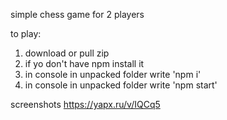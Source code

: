 simple chess game for 2 players

to play:
1. download or pull zip
2. if yo don't have npm install it
3. in console in unpacked folder write 'npm i'
3. in console in unpacked folder write 'npm start'


screenshots
https://yapx.ru/v/IQCq5
